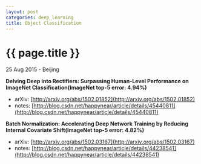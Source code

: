 ```yaml
---
layout: post
categories: deep_learning
title: Object Classification
---
```


{{ page.title }}
================

<p class="meta">25 Aug 2015 - Beijing</p>

**Delving Deep into Rectifiers: Surpassing Human-Level Performance on ImageNet Classification(ImageNet top-5 error: 4.94%)**

- arXiv: [http://arxiv.org/abs/1502.01852](http://arxiv.org/abs/1502.01852)
- notes: [http://blog.csdn.net/happynear/article/details/45440811](http://blog.csdn.net/happynear/article/details/45440811)

**Batch Normalization: Accelerating Deep Network Training by Reducing Internal Covariate Shift(ImageNet top-5 error: 4.82%)**

- arXiv: [http://arxiv.org/abs/1502.03167](http://arxiv.org/abs/1502.03167)
- notes: [http://blog.csdn.net/happynear/article/details/44238541](http://blog.csdn.net/happynear/article/details/44238541)
